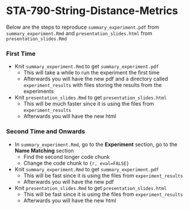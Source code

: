 # STA-790-String-Distance-Metrics

Below are the steps to reproduce `summary_experiment.pdf` from `summary_experiment.Rmd` and `presentation_slides.html` from `presentation_slides.Rmd`

### First Time

- Knit `summary_experiment.Rmd` to get `summary_experiment.pdf`
  - This will take a while to run the experiment the first time
  - Afterwards you will have the new pdf and a directory called `experiment_results` with files storing the results from the experiments
- Knit `presentation_slides.Rmd` to get `presentation_slides.html`
  - This will be much faster since it is using the files from `experiment_results`
  - Afterwards you will have the new html
  
### Second Time and Onwards
- In `summary_experiment.Rmd`, go to the **Experiment** section, go to the **Name Matching** section
  - Find the second longer code chunk
  - Change the code chunk to `{r, eval=FALSE}`
- Knit `summary_experiment.Rmd` to get `summary_experiment.pdf`
  - This will be fast since it is using the files from `experiment_results`
  - Afterwards you will have the new pdf
- Knit `presentation_slides.Rmd` to get `presentation_slides.html`
  - This will be fast since it is using the files from `experiment_results`
  - Afterwards you will have the new html